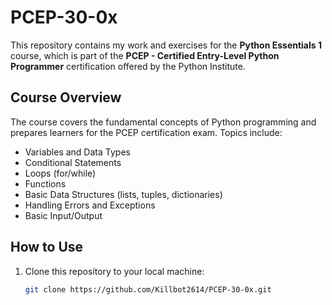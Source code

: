 # PCEP-30-0x

This repository contains my work and exercises for the **Python Essentials 1** course, which is part of the **PCEP - Certified Entry-Level Python Programmer** certification offered by the Python Institute.

## Course Overview
The course covers the fundamental concepts of Python programming and prepares learners for the PCEP certification exam. Topics include:
- Variables and Data Types
- Conditional Statements
- Loops (for/while)
- Functions
- Basic Data Structures (lists, tuples, dictionaries)
- Handling Errors and Exceptions
- Basic Input/Output
  
## How to Use

1. Clone this repository to your local machine:
   ```bash
   git clone https://github.com/Killbot2614/PCEP-30-0x.git
